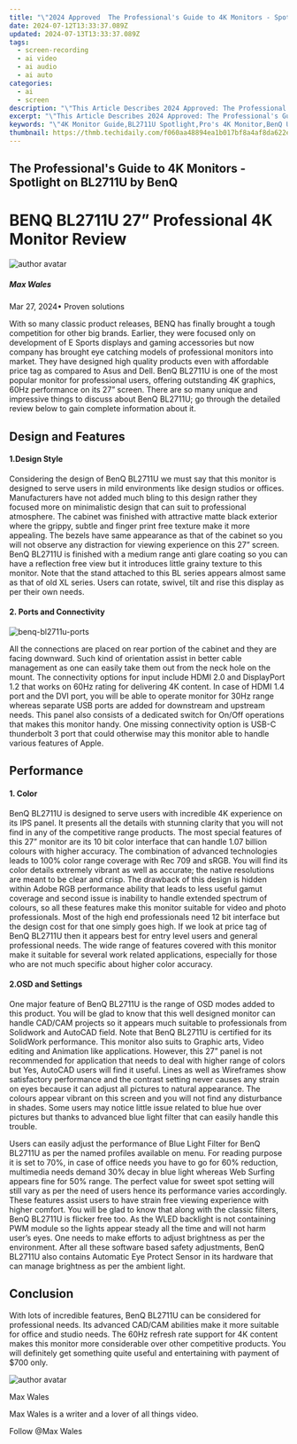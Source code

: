 ```yaml
---
title: "\"2024 Approved  The Professional's Guide to 4K Monitors - Spotlight on BL2711U by BenQ\""
date: 2024-07-12T13:33:37.089Z
updated: 2024-07-13T13:33:37.089Z
tags: 
  - screen-recording
  - ai video
  - ai audio
  - ai auto
categories: 
  - ai
  - screen
description: "\"This Article Describes 2024 Approved: The Professional's Guide to 4K Monitors - Spotlight on BL2711U by BenQ\""
excerpt: "\"This Article Describes 2024 Approved: The Professional's Guide to 4K Monitors - Spotlight on BL2711U by BenQ\""
keywords: "\"4K Monitor Guide,BL2711U Spotlight,Pro's 4K Monitor,BenQ UHD Display,High-Res Workspace,4K Monitor Setup,Ultra HD Professional\""
thumbnail: https://thmb.techidaily.com/f060aa48894ea1b017bf8a4af8da622e4076e35a663f40c627d05eef8a39852a.png
---
```


## The Professional's Guide to 4K Monitors - Spotlight on BL2711U by BenQ

# BENQ BL2711U 27” Professional 4K Monitor Review

![author avatar](https://images.wondershare.com/filmora/article-images/max-wales-author.jpg)

##### Max Wales

 Mar 27, 2024• Proven solutions

 With so many classic product releases, BENQ has finally brought a tough competition for other big brands. Earlier, they were focused only on development of E Sports displays and gaming accessories but now company has brought eye catching models of professional monitors into market. They have designed high quality products even with affordable price tag as compared to Asus and Dell. BenQ BL2711U is one of the most popular monitor for professional users, offering outstanding 4K graphics, 60Hz performance on its 27” screen. There are so many unique and impressive things to discuss about BenQ BL2711U; go through the detailed review below to gain complete information about it.

## Design and Features

#### 1.Design Style

 Considering the design of BenQ BL2711U we must say that this monitor is designed to serve users in mild environments like design studios or offices. Manufacturers have not added much bling to this design rather they focused more on minimalistic design that can suit to professional atmosphere. The cabinet was finished with attractive matte black exterior where the grippy, subtle and finger print free texture make it more appealing. The bezels have same appearance as that of the cabinet so you will not observe any distraction for viewing experience on this 27” screen. BenQ BL2711U is finished with a medium range anti glare coating so you can have a reflection free view but it introduces little grainy texture to this monitor. Note that the stand attached to this BL series appears almost same as that of old XL series. Users can rotate, swivel, tilt and rise this display as per their own needs.

#### 2. Ports and Connectivity

![benq-bl2711u-ports](https://images.wondershare.com/filmora/article-images/benq-bl2711u-ports.jpg)

 All the connections are placed on rear portion of the cabinet and they are facing downward. Such kind of orientation assist in better cable management as one can easily take them out from the neck hole on the mount. The connectivity options for input include HDMI 2.0 and DisplayPort 1.2 that works on 60Hz rating for delivering 4K content. In case of HDMI 1.4 port and the DVI port, you will be able to operate monitor for 30Hz range whereas separate USB ports are added for downstream and upstream needs. This panel also consists of a dedicated switch for On/Off operations that makes this monitor handy. One missing connectivity option is USB-C thunderbolt 3 port that could otherwise may this monitor able to handle various features of Apple.

## Performance

#### 1. Color

 BenQ BL2711U is designed to serve users with incredible 4K experience on its IPS panel. It presents all the details with stunning clarity that you will not find in any of the competitive range products. The most special features of this 27” monitor are its 10 bit color interface that can handle 1.07 billion colours with higher accuracy. The combination of advanced technologies leads to 100% color range coverage with Rec 709 and sRGB. You will find its color details extremely vibrant as well as accurate; the native resolutions are meant to be clear and crisp. The drawback of this design is hidden within Adobe RGB performance ability that leads to less useful gamut coverage and second issue is inability to handle extended spectrum of colours, so all these features make this monitor suitable for video and photo professionals. Most of the high end professionals need 12 bit interface but the design cost for that one simply goes high. If we look at price tag of BenQ BL2711U then it appears best for entry level users and general professional needs. The wide range of features covered with this monitor make it suitable for several work related applications, especially for those who are not much specific about higher color accuracy.

#### 2.OSD and Settings

 One major feature of BenQ BL2711U is the range of OSD modes added to this product. You will be glad to know that this well designed monitor can handle CAD/CAM projects so it appears much suitable to professionals from Solidwork and AutoCAD field. Note that BenQ BL2711U is certified for its SolidWork performance. This monitor also suits to Graphic arts, Video editing and Animation like applications. However, this 27” panel is not recommended for application that needs to deal with higher range of colors but Yes, AutoCAD users will find it useful. Lines as well as Wireframes show satisfactory performance and the contrast setting never causes any strain on eyes because it can adjust all pictures to natural appearance. The colours appear vibrant on this screen and you will not find any disturbance in shades. Some users may notice little issue related to blue hue over pictures but thanks to advanced blue light filter that can easily handle this trouble.

 Users can easily adjust the performance of Blue Light Filter for BenQ BL2711U as per the named profiles available on menu. For reading purpose it is set to 70%, in case of office needs you have to go for 60% reduction, multimedia needs demand 30% decay in blue light whereas Web Surfing appears fine for 50% range. The perfect value for sweet spot setting will still vary as per the need of users hence its performance varies accordingly. These features assist users to have strain free viewing experience with higher comfort. You will be glad to know that along with the classic filters, BenQ BL2711U is flicker free too. As the WLED backlight is not containing PWM module so the lights appear steady all the time and will not harm user’s eyes. One needs to make efforts to adjust brightness as per the environment. After all these software based safety adjustments, BenQ BL2711U also contains Automatic Eye Protect Sensor in its hardware that can manage brightness as per the ambient light.

## Conclusion

 With lots of incredible features, BenQ BL2711U can be considered for professional needs. Its advanced CAD/CAM abilities make it more suitable for office and studio needs. The 60Hz refresh rate support for 4K content makes this monitor more considerable over other competitive products. You will definitely get something quite useful and entertaining with payment of $700 only.

![author avatar](https://images.wondershare.com/filmora/article-images/max-wales-author.jpg)

Max Wales

Max Wales is a writer and a lover of all things video.

Follow @Max Wales



<ins class="adsbygoogle"
     style="display:block"
     data-ad-format="autorelaxed"
     data-ad-client="ca-pub-7571918770474297"
     data-ad-slot="1223367746"></ins>

<ins class="adsbygoogle"
     style="display:block"
     data-ad-format="autorelaxed"
     data-ad-client="ca-pub-7571918770474297"
     data-ad-slot="1223367746"></ins>



<ins class="adsbygoogle"
     style="display:block"
     data-ad-client="ca-pub-7571918770474297"
     data-ad-slot="8358498916"
     data-ad-format="auto"
     data-full-width-responsive="true"></ins>







